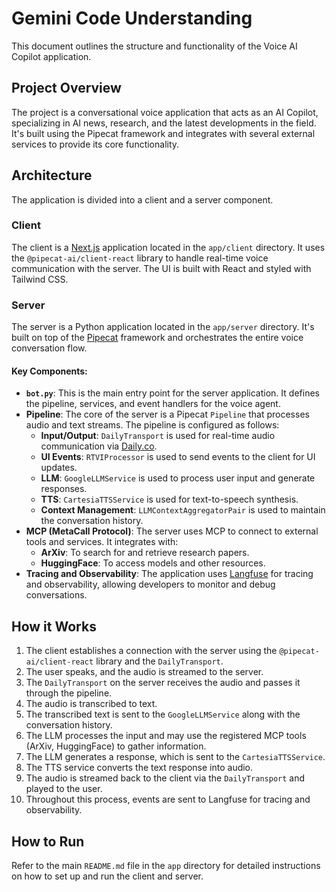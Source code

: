 # Gemini Code Understanding

This document outlines the structure and functionality of the Voice AI Copilot application.

## Project Overview

The project is a conversational voice application that acts as an AI Copilot, specializing in AI news, research, and the latest developments in the field. It's built using the Pipecat framework and integrates with several external services to provide its core functionality.

## Architecture

The application is divided into a client and a server component.

### Client

The client is a [Next.js](https://nextjs.org/) application located in the `app/client` directory. It uses the `@pipecat-ai/client-react` library to handle real-time voice communication with the server. The UI is built with React and styled with Tailwind CSS.

### Server

The server is a Python application located in the `app/server` directory. It's built on top of the [Pipecat](https://github.com/pipecat-ai/pipecat) framework and orchestrates the entire voice conversation flow.

#### Key Components:

*   **`bot.py`**: This is the main entry point for the server application. It defines the pipeline, services, and event handlers for the voice agent.
*   **Pipeline**: The core of the server is a Pipecat `Pipeline` that processes audio and text streams. The pipeline is configured as follows:
    *   **Input/Output**: `DailyTransport` is used for real-time audio communication via [Daily.co](https://www.daily.co/).
    *   **UI Events**: `RTVIProcessor` is used to send events to the client for UI updates.
    *   **LLM**: `GoogleLLMService` is used to process user input and generate responses.
    *   **TTS**: `CartesiaTTSService` is used for text-to-speech synthesis.
    *   **Context Management**: `LLMContextAggregatorPair` is used to maintain the conversation history.
*   **MCP (MetaCall Protocol)**: The server uses MCP to connect to external tools and services. It integrates with:
    *   **ArXiv**: To search for and retrieve research papers.
    *   **HuggingFace**: To access models and other resources.
*   **Tracing and Observability**: The application uses [Langfuse](https://langfuse.com/) for tracing and observability, allowing developers to monitor and debug conversations.

## How it Works

1.  The client establishes a connection with the server using the `@pipecat-ai/client-react` library and the `DailyTransport`.
2.  The user speaks, and the audio is streamed to the server.
3.  The `DailyTransport` on the server receives the audio and passes it through the pipeline.
4.  The audio is transcribed to text.
5.  The transcribed text is sent to the `GoogleLLMService` along with the conversation history.
6.  The LLM processes the input and may use the registered MCP tools (ArXiv, HuggingFace) to gather information.
7.  The LLM generates a response, which is sent to the `CartesiaTTSService`.
8.  The TTS service converts the text response into audio.
9.  The audio is streamed back to the client via the `DailyTransport` and played to the user.
10. Throughout this process, events are sent to Langfuse for tracing and observability.

## How to Run

Refer to the main `README.md` file in the `app` directory for detailed instructions on how to set up and run the client and server.

